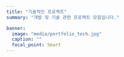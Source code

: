 ```yaml
---
title: "기술적인 프로젝트"
summary: "개발 및 기술 관련 프로젝트 모음입니다."

banner:
  image: "media/portfolio_tech.jpg"
  caption: ""
  focal_point: Smart
---
```

